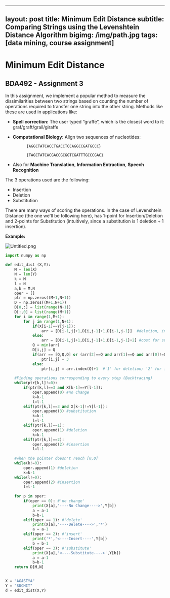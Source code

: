 
---
layout: post
title: Minimum Edit Distance
subtitle: Comparing Strings using the Levenshtein Distance Algorithm
bigimg: /img/path.jpg
tags: [data mining, course assignment]
---

# Minimum Edit Distance 
## BDA492 - Assignment 3

In this assignment, we implement a popular method to measure the dissimilarities between two strings based on counting the number of operations required to transfer one string into the other string. Methods like these are used in applications like:



* **Spell correction:** The user typed “graffe”, which is the closest word to it: graf/graft/grail/giraffe

* **Computational Biology:** Align two sequences of nucleotides: 

            {AGGCTATCACCTGACCTCCAGGCCGATGCCC} 

            {TAGCTATCACGACCGCGGTCGATTTGCCCGAC}


* Also for **Machine Translation**, **Information Extraction**, **Speech Recognition**


The 3 operations used are the following:
* Insertion
* Deletion
* Substitution

There are many ways of scoring the operations. In the case of Levenshtein Distance (the one we'll be following here), has 1-point for Insertion/Deletion and 2-points for Substitution (intuitively, since a substitution is 1 deletion + 1 insertion).

**Example:** 

![Untitled.png](attachment:Untitled.png)


```python
import numpy as np
```


```python
def edit_dist (X,Y):
    M = len(X)
    N = len(Y)
    k = M
    l = N
    a,b = M,N
    oper = []
    ptr = np.zeros((M+1,N+1))
    D = np.zeros((M+1,N+1))
    D[0,:] = list(range(N+1))
    D[:,0] = list(range(M+1))
    for i in range(1,M+1):
        for j in range(1,N+1):
            if(X[i-1]==Y[j-1]):
                arr = [D[i-1,j]+1,D[i,j-1]+1,D[i-1,j-1]]  #deletion, insertion & substitution resp.
            else: 
                arr = [D[i-1,j]+1,D[i,j-1]+1,D[i-1,j-1]+2] #cost for substitution '0' for same char. and '2' for diff. char.
            Q = min(arr)
            D[i,j] = Q
            if(arr == [Q,Q,Q] or (arr[2]==Q and arr[1]==Q and arr[0]!=Q) or (arr[2]==Q and arr[1]!=Q and arr[0]==Q)):
                ptr[i,j] = 3
            else:
                ptr[i,j] = arr.index(Q)+1  #'1' for deletion; '2' for insertion; '3' for substitution
                
    #Finding operations corresponding to every step (Backtracing)
    while(ptr[k,l]!=0):
        if(ptr[k,l]==3 and X[k-1]==Y[l-1]):
            oper.append(0) #no change
            k=k-1
            l=l-1
        elif(ptr[k,l]==3 and X[k-1]!=Y[l-1]):
            oper.append(3) #substitution
            k=k-1
            l=l-1
        elif(ptr[k,l]==1):
            oper.append(1) #deletion
            k=k-1
        elif(ptr[k,l]==2):
            oper.append(2) #insertion
            l=l-1
            
    #when the pointer doesn't reach [0,0]
    while(k!=0):  
        oper.append(1) #deletion
        k=k-1
    while(l!=0):
        oper.append(2) #insertion
        l=l-1
    
    for p in oper:
        if(oper == 0): #'no change'
            print(X[a],'----No Change---->',Y[b])
            a = a-1
            b=b-1
        elif(oper == 1): #'delete'
            print(X[a],'----Delete---->','*')
            a = a-1
        elif(oper == 2): #'insert'
            print('*','<----Insert----',Y[b])
            b = b-1
        elif(oper == 3): #'substitute'
            print(X[a],'<----Substitute---->',Y[b])
            a = a-1
            b=b-1
    return D[M,N]
    
```


```python
X = "AGASTYA"
Y = "SUCHIT"
d = edit_dist(X,Y)

```
